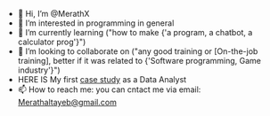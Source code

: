 - 👋 Hi, I’m @MerathX
- 👀 I’m interested in programming in general
- 🌱 I’m currently learning ("how to make {'a program, a chatbot, a calculator prog'}")
- 💞️ I’m looking to collaborate on ("any good training or [On-the-job training], better if it was related to {'Software programming, Game industry'}")
- HERE IS My first [case study](https://rpubs.com/MerathX/BellabeatCasestudy) as a Data Analyst 
- 📫 How to reach me: you can cntact me via email: Merathaltayeb@gmail.com

<!---
MerathX/MerathX is a ✨ special ✨ repository because its `README.md` (this file) appears on your GitHub profile.
You can click the Preview link to take a look at your changes.
--->
